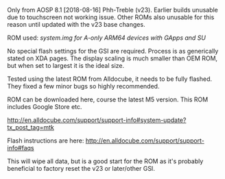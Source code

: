 Only from AOSP 8.1 [2018-08-16] Phh-Treble (v23). Earlier builds unusable due to touchscreen not working issue. Other ROMs also unusable for this reason until updated with the v23 base changes.

ROM used: _system.img for A-only ARM64 devices with GApps and SU_

No special flash settings for the GSI are required. Process is as generically stated on XDA pages. The display scaling is much smaller than OEM ROM, but when set to largest it is the ideal size.

Tested using the latest ROM from Alldocube, it needs to be fully flashed. They fixed a few minor bugs so highly recommended. 

ROM can be downloaded here, course the latest M5 version. This ROM includes Google Store etc.

http://en.alldocube.com/support/support-info#system-update?tx_post_tag=mtk

Flash instructions are here:
http://en.alldocube.com/support/support-info#faqs

This will wipe all data, but is a good start for the ROM as it's probably beneficial to factory reset the v23 or later/other GSI.